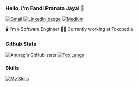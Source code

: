 ### Hello, I'm Fandi Pranata Jaya! 👋
[![Gmail](https://img.shields.io/badge/fandipranatajaya@gmail.com-30302f?style=flat&logo=gmail&logoColor=white)](mailto:fandipranatajaya@gmail.com)
[![LinkedIn badge](https://img.shields.io/badge/LinkedIn_Profile-30302f?style=flat&logo=linkedin)](https://www.linkedin.com/in/fandipj/)
[![Medium](https://img.shields.io/badge/Medium_Page-12100E?style=flat&logo=medium&logoColor=white)](https://medium.com/@fandipranatajaya)

🖥️ I'm a Software Engineer
🧑‍💼 Currently working at Tokopedia

### Github Stats
![Anurag's GitHub stats](https://github-readme-stats.vercel.app/api?username=fandipranatajaya28&show_icons=true&theme=omni)
[![Top Langs](https://github-readme-stats.vercel.app/api/top-langs/?username=fandipranatajaya28&show_icons=true&theme=omni&layout=compact)](https://github.com/anuraghazra/github-readme-stats)

### Skills
[![My Skills](https://skillicons.dev/icons?i=go,postgres,redis,elasticsearch,graphql,docker)](https://skillicons.dev)

<!--
**fandipranatajaya28/fandipranatajaya28** is a ✨ _special_ ✨ repository because its `README.md` (this file) appears on your GitHub profile.

Here are some ideas to get you started:

- 🔭 I’m currently working on ...
- 🌱 I’m currently learning ...
- 👯 I’m looking to collaborate on ...
- 🤔 I’m looking for help with ...
- 💬 Ask me about ...
- 📫 How to reach me: ...
- 😄 Pronouns: ...
- ⚡ Fun fact: ...
-->
